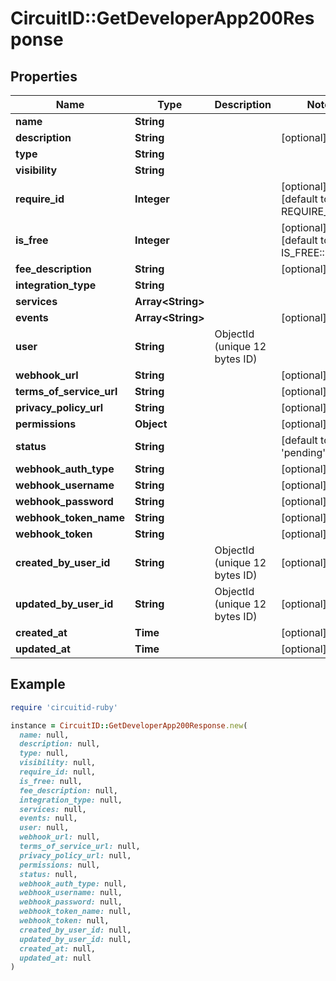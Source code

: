 # CircuitID::GetDeveloperApp200Response

## Properties

| Name | Type | Description | Notes |
| ---- | ---- | ----------- | ----- |
| **name** | **String** |  |  |
| **description** | **String** |  | [optional] |
| **type** | **String** |  |  |
| **visibility** | **String** |  |  |
| **require_id** | **Integer** |  | [optional][default to REQUIRE_ID::N0] |
| **is_free** | **Integer** |  | [optional][default to IS_FREE::N1] |
| **fee_description** | **String** |  | [optional] |
| **integration_type** | **String** |  |  |
| **services** | **Array&lt;String&gt;** |  |  |
| **events** | **Array&lt;String&gt;** |  | [optional] |
| **user** | **String** | ObjectId (unique 12 bytes ID) |  |
| **webhook_url** | **String** |  | [optional] |
| **terms_of_service_url** | **String** |  | [optional] |
| **privacy_policy_url** | **String** |  | [optional] |
| **permissions** | **Object** |  | [optional] |
| **status** | **String** |  | [default to &#39;pending&#39;] |
| **webhook_auth_type** | **String** |  | [optional] |
| **webhook_username** | **String** |  | [optional] |
| **webhook_password** | **String** |  | [optional] |
| **webhook_token_name** | **String** |  | [optional] |
| **webhook_token** | **String** |  | [optional] |
| **created_by_user_id** | **String** | ObjectId (unique 12 bytes ID) | [optional] |
| **updated_by_user_id** | **String** | ObjectId (unique 12 bytes ID) | [optional] |
| **created_at** | **Time** |  | [optional] |
| **updated_at** | **Time** |  | [optional] |

## Example

```ruby
require 'circuitid-ruby'

instance = CircuitID::GetDeveloperApp200Response.new(
  name: null,
  description: null,
  type: null,
  visibility: null,
  require_id: null,
  is_free: null,
  fee_description: null,
  integration_type: null,
  services: null,
  events: null,
  user: null,
  webhook_url: null,
  terms_of_service_url: null,
  privacy_policy_url: null,
  permissions: null,
  status: null,
  webhook_auth_type: null,
  webhook_username: null,
  webhook_password: null,
  webhook_token_name: null,
  webhook_token: null,
  created_by_user_id: null,
  updated_by_user_id: null,
  created_at: null,
  updated_at: null
)
```

